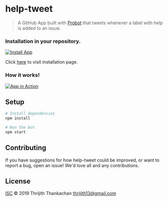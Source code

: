 # help-tweet

> A GitHub App built with [Probot](https://github.com/probot/probot) that tweets whenever a label with help is added to an issue.

### Installation in your repository.
[![Install App](https://i.imgur.com/Voq6F5T.png)](https://vimeo.com/322490938 "Install Help Tweet App - Click to Watch!")

Click [here](https://github.com/apps/help-tweet) to visit installation page.

### How it works!
[![App in Action](https://i.imgur.com/UznxmM8.png)](https://vimeo.com/322490920 "App in Action - Click to Watch!")

## Setup

```sh
# Install dependencies
npm install

# Run the bot
npm start
```

## Contributing

If you have suggestions for how help-tweet could be improved, or want to report a bug, open an issue! We'd love all and any contributions.

## License

[ISC](LICENSE) © 2019 Thrijith Thankachan <thrijith13@gmail.com>
